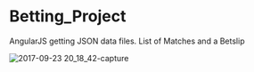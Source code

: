 # Betting_Project
AngularJS getting JSON data files. List of Matches and a Betslip

![2017-09-23 20_18_42-capture](https://user-images.githubusercontent.com/6141198/30775870-78cd4be8-a09c-11e7-9be8-6b95fb549149.png)
